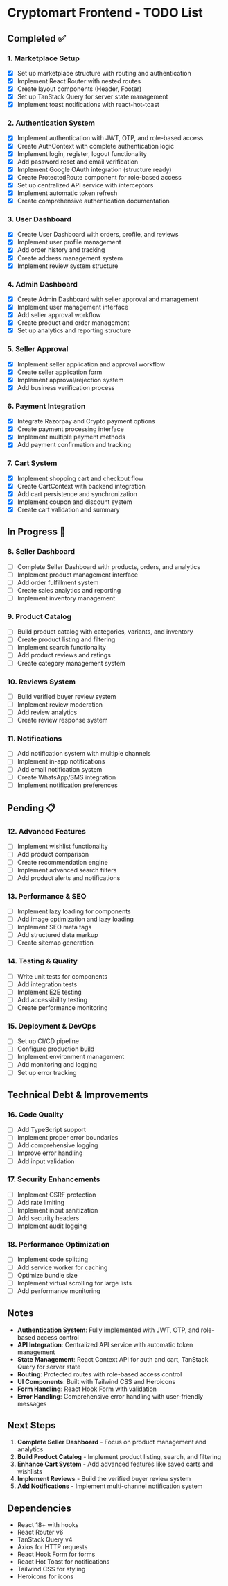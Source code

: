 # Cryptomart Frontend - TODO List

## Completed ✅

### 1. Marketplace Setup
- [x] Set up marketplace structure with routing and authentication
- [x] Implement React Router with nested routes
- [x] Create layout components (Header, Footer)
- [x] Set up TanStack Query for server state management
- [x] Implement toast notifications with react-hot-toast

### 2. Authentication System
- [x] Implement authentication with JWT, OTP, and role-based access
- [x] Create AuthContext with complete authentication logic
- [x] Implement login, register, logout functionality
- [x] Add password reset and email verification
- [x] Implement Google OAuth integration (structure ready)
- [x] Create ProtectedRoute component for role-based access
- [x] Set up centralized API service with interceptors
- [x] Implement automatic token refresh
- [x] Create comprehensive authentication documentation

### 3. User Dashboard
- [x] Create User Dashboard with orders, profile, and reviews
- [x] Implement user profile management
- [x] Add order history and tracking
- [x] Create address management system
- [x] Implement review system structure

### 4. Admin Dashboard
- [x] Create Admin Dashboard with seller approval and management
- [x] Implement user management interface
- [x] Add seller approval workflow
- [x] Create product and order management
- [x] Set up analytics and reporting structure

### 5. Seller Approval
- [x] Implement seller application and approval workflow
- [x] Create seller application form
- [x] Implement approval/rejection system
- [x] Add business verification process

### 6. Payment Integration
- [x] Integrate Razorpay and Crypto payment options
- [x] Create payment processing interface
- [x] Implement multiple payment methods
- [x] Add payment confirmation and tracking

### 7. Cart System
- [x] Implement shopping cart and checkout flow
- [x] Create CartContext with backend integration
- [x] Add cart persistence and synchronization
- [x] Implement coupon and discount system
- [x] Create cart validation and summary

## In Progress 🔄

### 8. Seller Dashboard
- [ ] Complete Seller Dashboard with products, orders, and analytics
- [ ] Implement product management interface
- [ ] Add order fulfillment system
- [ ] Create sales analytics and reporting
- [ ] Implement inventory management

### 9. Product Catalog
- [ ] Build product catalog with categories, variants, and inventory
- [ ] Create product listing and filtering
- [ ] Implement search functionality
- [ ] Add product reviews and ratings
- [ ] Create category management system

### 10. Reviews System
- [ ] Build verified buyer review system
- [ ] Implement review moderation
- [ ] Add review analytics
- [ ] Create review response system

### 11. Notifications
- [ ] Add notification system with multiple channels
- [ ] Implement in-app notifications
- [ ] Add email notification system
- [ ] Create WhatsApp/SMS integration
- [ ] Implement notification preferences

## Pending 📋

### 12. Advanced Features
- [ ] Implement wishlist functionality
- [ ] Add product comparison
- [ ] Create recommendation engine
- [ ] Implement advanced search filters
- [ ] Add product alerts and notifications

### 13. Performance & SEO
- [ ] Implement lazy loading for components
- [ ] Add image optimization and lazy loading
- [ ] Implement SEO meta tags
- [ ] Add structured data markup
- [ ] Create sitemap generation

### 14. Testing & Quality
- [ ] Write unit tests for components
- [ ] Add integration tests
- [ ] Implement E2E testing
- [ ] Add accessibility testing
- [ ] Create performance monitoring

### 15. Deployment & DevOps
- [ ] Set up CI/CD pipeline
- [ ] Configure production build
- [ ] Implement environment management
- [ ] Add monitoring and logging
- [ ] Set up error tracking

## Technical Debt & Improvements

### 16. Code Quality
- [ ] Add TypeScript support
- [ ] Implement proper error boundaries
- [ ] Add comprehensive logging
- [ ] Improve error handling
- [ ] Add input validation

### 17. Security Enhancements
- [ ] Implement CSRF protection
- [ ] Add rate limiting
- [ ] Implement input sanitization
- [ ] Add security headers
- [ ] Implement audit logging

### 18. Performance Optimization
- [ ] Implement code splitting
- [ ] Add service worker for caching
- [ ] Optimize bundle size
- [ ] Implement virtual scrolling for large lists
- [ ] Add performance monitoring

## Notes

- **Authentication System**: Fully implemented with JWT, OTP, and role-based access control
- **API Integration**: Centralized API service with automatic token management
- **State Management**: React Context API for auth and cart, TanStack Query for server state
- **Routing**: Protected routes with role-based access control
- **UI Components**: Built with Tailwind CSS and Heroicons
- **Form Handling**: React Hook Form with validation
- **Error Handling**: Comprehensive error handling with user-friendly messages

## Next Steps

1. **Complete Seller Dashboard** - Focus on product management and analytics
2. **Build Product Catalog** - Implement product listing, search, and filtering
3. **Enhance Cart System** - Add advanced features like saved carts and wishlists
4. **Implement Reviews** - Build the verified buyer review system
5. **Add Notifications** - Implement multi-channel notification system

## Dependencies

- React 18+ with hooks
- React Router v6
- TanStack Query v4
- Axios for HTTP requests
- React Hook Form for forms
- React Hot Toast for notifications
- Tailwind CSS for styling
- Heroicons for icons
